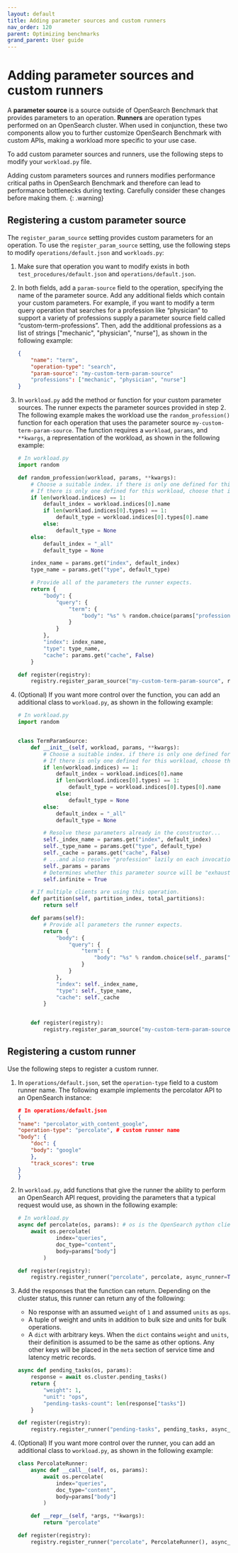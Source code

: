 ```yaml
---
layout: default
title: Adding parameter sources and custom runners
nav_order: 120
parent: Optimizing benchmarks
grand_parent: User guide
---
```


# Adding parameter sources and custom runners

A **parameter source** is a source outside of OpenSearch Benchmark that provides parameters to an operation. **Runners** are operation types performed on an OpenSearch cluster. When used in conjunction, these two components allow you to further customize OpenSearch Benchmark with custom APIs, making a workload more specific to your use case. 

To add custom parameter sources and runners, use the following steps to modify your `workload.py` file.

Adding custom parameters sources and runners modifies performance critical paths in OpenSearch Benchmark and therefore can lead to performance bottlenecks during texting. Carefully consider these changes before making them.
{: .warning}

## Registering a custom parameter source

The `register_param_source` setting provides custom parameters for an operation. To use the `register_param_source` setting, use the following steps to modify `operations/default.json` and `workloads.py`:


1. Make sure that operation you want to modify exists in both `test_procedures/default.json` and `operations/default.json`.
2. In both fields, add a `param-source` field to the operation, specifying the name of the parameter source. Add any additional fields which contain your custom parameters. For example, if you want to modify a term query operation that searches for a profession like “physician” to support a variety of professions supply a parameter source field called “custom-term-professions”. Then, add the additional professions as a list of strings ["mechanic", "physician", "nurse"], as shown in the following example:

    ```json
    {
        "name": "term",
        "operation-type": "search",
        "param-source": "my-custom-term-param-source"
        "professions": ["mechanic", "physician", "nurse"]
    }
    ```

3. In `workload.py` add the method or function for your custom parameter sources. The runner expects the parameter sources provided in step 2. The following example makes the workload use the `random_profession()` function for each operation that uses the parameter source `my-custom-term-param-source`. The function requires a `workload`, `params`, and `**kwargs`, a representation of the workload, as shown in the following example:


    ```py
    # In workload.py
    import random

    def random_profession(workload, params, **kwargs):
        # Choose a suitable index. if there is only one defined for this workload.
        # If there is only one defined for this workload, choose that index, but let the user always override index and type.
        if len(workload.indices) == 1:
            default_index = workload.indices[0].name
            if len(worklaod.indices[0].types) == 1:
                default_type = workload.indices[0].types[0].name
            else:
                default_type = None
        else:
            default_index = "_all"
            default_type = None

        index_name = params.get("index", default_index)
        type_name = params.get("type", default_type)

        # Provide all of the parameters the runner expects.
        return {
            "body": {
                "query": {
                    "term": {
                        "body": "%s" % random.choice(params["professions"])
                    }
                }
            },
            "index": index_name,
            "type": type_name,
            "cache": params.get("cache", False)
        }

    def register(registry):
        registry.register_param_source("my-custom-term-param-source", random_profession)
    ```   

4. (Optional) If you want more control over the function, you can add an additional class to `workload.py`, as shown in the following example:

    ```py
    # In workload.py
    import random


    class TermParamSource:
        def __init__(self, workload, params, **kwargs):
            # Choose a suitable index. if there is only one defined for this workload.
            # If there is only one defined for this workload, choose that index, but let the user always override index and type.
            if len(workload.indices) == 1:
                default_index = workload.indices[0].name
                if len(workload.indices[0].types) == 1:
                    default_type = workload.indices[0].types[0].name
                else:
                    default_type = None
            else:
                default_index = "_all"
                default_type = None

            # Resolve these parameters already in the constructor...
            self._index_name = params.get("index", default_index)
            self._type_name = params.get("type", default_type)
            self._cache = params.get("cache", False)
            # ...and also resolve "profession" lazily on each invocation later.
            self._params = params
            # Determines whether this parameter source will be "exhausted" at some point or if Benchmark can infinitely draw values.
            self.infinite = True

        # If multiple clients are using this operation.
        def partition(self, partition_index, total_partitions):
            return self

        def params(self):
            # Provide all parameters the runner expects.
            return {
                "body": {
                    "query": {
                        "term": {
                            "body": "%s" % random.choice(self._params["professions"])
                        }
                    }
                },
                "index": self._index_name,
                "type": self._type_name,
                "cache": self._cache
            }


        def register(registry):
            registry.register_param_source("my-custom-term-param-source", TermParamSource)
    ```

## Registering a custom runner

Use the following steps to register a custom runner.

1. In `operations/default.json`, set the `operation-type` field to a custom runner name. The following example implements the percolator API to an OpenSearch instance:

    ```json
    # In operations/default.json
    {
    "name": "percolator_with_content_google",
    "operation-type": "percolate", # custom runner name
    "body": {
        "doc": {
        "body": "google"
        },
        "track_scores": true
    }
    }
    ```

2. In `workload.py`, add functions that give the runner the ability to perform an OpenSearch API request, providing the parameters that a typical request would use, as shown in the following example:

    ```py
    # In workload.py
    async def percolate(os, params): # os is the OpenSearch python client
        await os.percolate(
                index="queries",
                doc_type="content",
                body=params["body"]
            )

    def register(registry):
        registry.register_runner("percolate", percolate, async_runner=True)
    ```

3. Add the responses that the function can return.  Depending on the cluster status, this runner can return any of the following: 
   -  No response with an assumed `weight` of `1` and assumed `units` as `ops`.
   -  A tuple of weight and units in addition to bulk size and units for bulk operations.
   -  A `dict` with arbitrary keys. When the `dict` contains `weight` and `units`, their definition is assumed to be the same as other options. Any other keys will be placed in the `meta` section of service time and latency metric records.

    ```py
    async def pending_tasks(os, params):
        response = await os.cluster.pending_tasks()
        return {
            "weight": 1,
            "unit": "ops",
            "pending-tasks-count": len(response["tasks"])
        }

    def register(registry):
        registry.register_runner("pending-tasks", pending_tasks, async_runner=True)
    ```    

4. (Optional) If you want more control over the runner, you can add an additional class to `workload.py`, as shown in the following example:

    ```py
    class PercolateRunner:
        async def __call__(self, os, params):
            await os.percolate(
                index="queries",
                doc_type="content",
                body=params["body"]
            )

        def __repr__(self, *args, **kwargs):
            return "percolate"

    def register(registry):
        registry.register_runner("percolate", PercolateRunner(), async_runner=True)
    ```    

